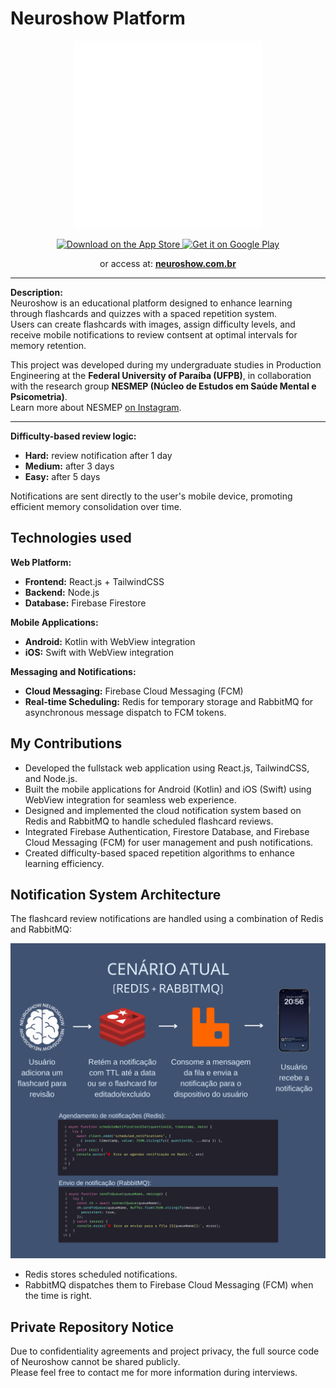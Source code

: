 # Neuroshow Platform

<p align="center">
  <img src="assets/logo-neuroshow-of.png" alt="Neuroshow Logo" width="300"/>
</p>

<p align="center">
  <a href="https://apps.apple.com/br/app/neuroshow/id6453167626" target="_blank">
    <img src="https://developer.apple.com/assets/elements/badges/download-on-the-app-store.svg" alt="Download on the App Store" width="180"/>
  </a>
  <a href="https://play.google.com/store/apps/details?id=com.neuroshow.neuroshow&pcampaignid=web_share" target="_blank">
    <img src="https://upload.wikimedia.org/wikipedia/commons/7/78/Google_Play_Store_badge_EN.svg" alt="Get it on Google Play" width="200"/>
  </a>
</p>

<p align="center">
  or access at: <a href="https://neuroshow.com.br" target="_blank"><strong>neuroshow.com.br</strong></a>
</p>

---

**Description:**  
Neuroshow is an educational platform designed to enhance learning through flashcards and quizzes with a spaced repetition system.  
Users can create flashcards with images, assign difficulty levels, and receive mobile notifications to review contsent at optimal intervals for memory retention.

This project was developed during my undergraduate studies in Production Engineering at the **Federal University of Paraíba (UFPB)**, in collaboration with the research group **NESMEP (Núcleo de Estudos em Saúde Mental e Psicometria)**.  
Learn more about NESMEP [on Instagram](https://www.instagram.com/nesmep.ufpb/).

---

**Difficulty-based review logic:**

- **Hard:** review notification after 1 day
- **Medium:** after 3 days
- **Easy:** after 5 days

Notifications are sent directly to the user's mobile device, promoting efficient memory consolidation over time.

## Technologies used

**Web Platform:**

- **Frontend:** React.js + TailwindCSS
- **Backend:** Node.js
- **Database:** Firebase Firestore

**Mobile Applications:**

- **Android:** Kotlin with WebView integration
- **iOS:** Swift with WebView integration

**Messaging and Notifications:**

- **Cloud Messaging:** Firebase Cloud Messaging (FCM)
- **Real-time Scheduling:** Redis for temporary storage and RabbitMQ for asynchronous message dispatch to FCM tokens.

## My Contributions

- Developed the fullstack web application using React.js, TailwindCSS, and Node.js.
- Built the mobile applications for Android (Kotlin) and iOS (Swift) using WebView integration for seamless web experience.
- Designed and implemented the cloud notification system based on Redis and RabbitMQ to handle scheduled flashcard reviews.
- Integrated Firebase Authentication, Firestore Database, and Firebase Cloud Messaging (FCM) for user management and push notifications.
- Created difficulty-based spaced repetition algorithms to enhance learning efficiency.

## Notification System Architecture

The flashcard review notifications are handled using a combination of Redis and RabbitMQ:

<p align="center">
  <img src="assets/redis-rabbitmq.png" alt="Redis and RabbitMQ Architecture" width="600"/>
</p>

- Redis stores scheduled notifications.
- RabbitMQ dispatches them to Firebase Cloud Messaging (FCM) when the time is right.

## Private Repository Notice

Due to confidentiality agreements and project privacy, the full source code of Neuroshow cannot be shared publicly.  
Please feel free to contact me for more information during interviews.
